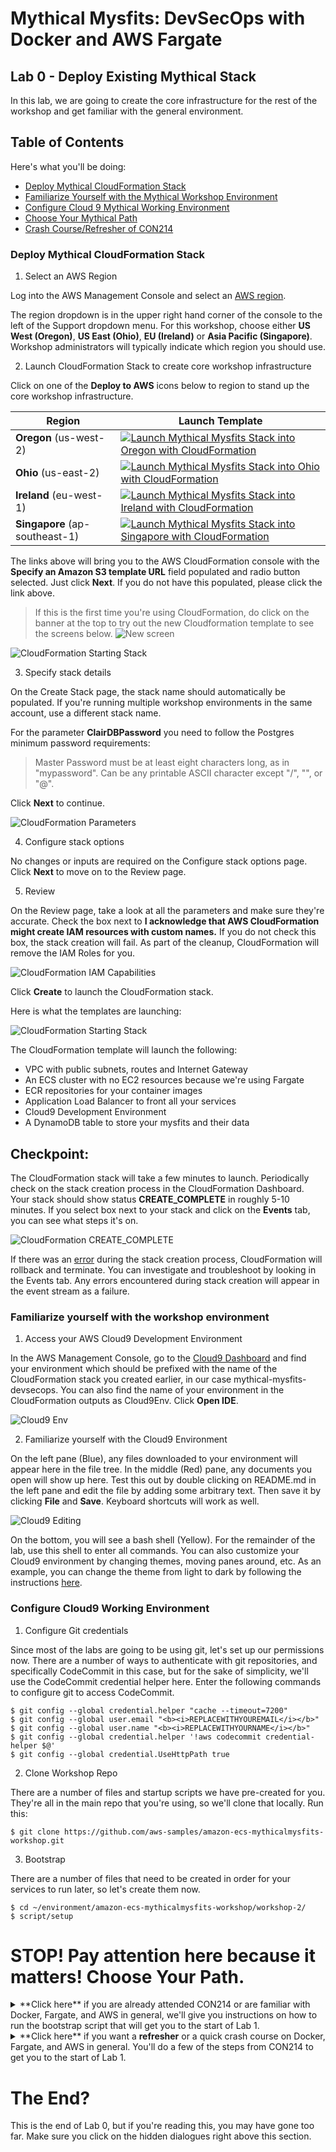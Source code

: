 # Mythical Mysfits: DevSecOps with Docker and AWS Fargate

## Lab 0 - Deploy Existing Mythical Stack

In this lab, we are going to create the core infrastructure for the rest of the workshop and get familiar with the general environment.

## Table of Contents

Here's what you'll be doing:

* [Deploy Mythical CloudFormation Stack](#deploy-mythical-cloudformation-stack)
* [Familiarize Yourself with the Mythical Workshop Environment](#familiarize-yourself-with-the-workshop-environment)
* [Configure Cloud 9 Mythical Working Environment](#configure-cloud9-working-environment)
* [Choose Your Mythical Path](#stop-pay-attention-here-because-it-matters)
* [Crash Course/Refresher of CON214](#crash-courserefresher-on-workshop-1-con214-monolith-to-microservice-with-docker-and-aws-fargate)

### Deploy Mythical CloudFormation Stack

1. Select an AWS Region

  Log into the AWS Management Console and select an [AWS region](http://docs.aws.amazon.com/AWSEC2/latest/UserGuide/using-regions-availability-zones.html).  

  The region dropdown is in the upper right hand corner of the console to the left of the Support dropdown menu.  For this workshop, choose either **US West (Oregon)**, **US East (Ohio)**, **EU (Ireland)** or **Asia Pacific (Singapore)**.  Workshop administrators will typically indicate which region you should use.

2. Launch CloudFormation Stack to create core workshop infrastructure

  Click on one of the **Deploy to AWS** icons below to region to stand up the core workshop infrastructure.

Region | Launch Template
------------ | -------------
**Oregon** (us-west-2) | [![Launch Mythical Mysfits Stack into Oregon with CloudFormation](images/deploy-to-aws.png)](https://console.aws.amazon.com/cloudformation/home?region=us-west-2#/stacks/new?stackName=mythical-mysfits-devsecops&templateURL=https://s3.amazonaws.com/mythical-mysfits-website/fargate-devsecops/core.yml)  
**Ohio** (us-east-2) | [![Launch Mythical Mysfits Stack into Ohio with CloudFormation](images/deploy-to-aws.png)](https://console.aws.amazon.com/cloudformation/home?region=us-east-2#/stacks/new?stackName=mythical-mysfits-devsecops&templateURL=https://s3.amazonaws.com/mythical-mysfits-website/fargate-devsecops/core.yml)  
**Ireland** (eu-west-1) | [![Launch Mythical Mysfits Stack into Ireland with CloudFormation](images/deploy-to-aws.png)](https://console.aws.amazon.com/cloudformation/home?region=eu-west-1#/stacks/new?stackName=mythical-mysfits-devsecops&templateURL=https://s3.amazonaws.com/mythical-mysfits-website/fargate-devsecops/core.yml)  
**Singapore** (ap-southeast-1) | [![Launch Mythical Mysfits Stack into Singapore with CloudFormation](images/deploy-to-aws.png)](https://console.aws.amazon.com/cloudformation/home?region=ap-southeast-1#/stacks/new?stackName=mythical-mysfits-devsecops&templateURL=https://s3.amazonaws.com/mythical-mysfits-website/fargate-devsecops/core.yml)

The links above will bring you to the AWS CloudFormation console with the **Specify an Amazon S3 template URL** field populated and radio button selected. Just click **Next**. If you do not have this populated, please click the link above.

> If this is the first time you're using CloudFormation, do click on the banner at the top to try out the new Cloudformation template to see the screens below. ![New screen](images/new-screen.png)

![CloudFormation Starting Stack](images/cfn-createstack-1.png)

3. Specify stack details

  On the Create Stack page, the stack name should automatically be populated. If you're running multiple workshop environments in the same account, use a different stack name.

  <!--There is a parameter **SkipBucket** but you don't need to change anything.-->

  <!--- **SkipBucket** - *If you want to skip the creation of the Mythical Mysfits S3 website bucket*-->

  For the parameter **ClairDBPassword** you need to follow the Postgres minimum password requirements:

  > Master Password must be at least eight characters long, as in "mypassword". Can be any printable ASCII character except "/", "", or "@".

  Click **Next** to continue.

  ![CloudFormation Parameters](images/cfn-createstack-2.png)

4. Configure stack options

  No changes or inputs are required on the Configure stack options page.  Click **Next** to move on to the Review page.

5. Review

  On the Review page, take a look at all the parameters and make sure they're accurate. Check the box next to **I acknowledge that AWS CloudFormation might create IAM resources with custom names.** If you do not check this box, the stack creation will fail. As part of the cleanup, CloudFormation will remove the IAM Roles for you.

  ![CloudFormation IAM Capabilities](images/cfn-iam-capabilities.png)

  Click **Create** to launch the CloudFormation stack.

  Here is what the templates are launching:

  ![CloudFormation Starting Stack](images/arch-starthere.png)

  The CloudFormation template will launch the following:
  * VPC with public subnets, routes and Internet Gateway
  * An ECS cluster with no EC2 resources because we're using Fargate
  * ECR repositories for your container images
  * Application Load Balancer to front all your services
  * Cloud9 Development Environment
  * A DynamoDB table to store your mysfits and their data

## Checkpoint:

The CloudFormation stack will take a few minutes to launch.  Periodically check on the stack creation process in the CloudFormation Dashboard.  Your stack should show status **CREATE\_COMPLETE** in roughly 5-10 minutes. If you select box next to your stack and click on the **Events** tab, you can see what steps it's on.  

![CloudFormation CREATE_COMPLETE](images/cfn-create-complete.png)

If there was an [error](http://docs.aws.amazon.com/AWSCloudFormation/latest/UserGuide/troubleshooting.html#troubleshooting-errors) during the stack creation process, CloudFormation will rollback and terminate. You can investigate and troubleshoot by looking in the Events tab.  Any errors encountered during stack creation will appear in the event stream as a failure.

### Familiarize yourself with the workshop environment

1. Access your AWS Cloud9 Development Environment

  In the AWS Management Console, go to the [Cloud9 Dashboard](https://console.aws.amazon.com/cloud9/home) and find your environment which should be prefixed with the name of the CloudFormation stack you created earlier, in our case mythical-mysfits-devsecops. You can also find the name of your environment in the CloudFormation outputs as Cloud9Env. Click **Open IDE**.

  ![Cloud9 Env](images/cloud9.png)

2. Familiarize yourself with the Cloud9 Environment

  On the left pane (Blue), any files downloaded to your environment will appear here in the file tree. In the middle (Red) pane, any documents you open will show up here. Test this out by double clicking on README.md in the left pane and edit the file by adding some arbitrary text. Then save it by clicking **File** and **Save**. Keyboard shortcuts will work as well.

  ![Cloud9 Editing](images/cloud9-environment.png)

  On the bottom, you will see a bash shell (Yellow). For the remainder of the lab, use this shell to enter all commands.  You can also customize your Cloud9 environment by changing themes, moving panes around, etc. As an example, you can change the theme from light to dark by following the instructions [here](https://docs.aws.amazon.com/cloud9/latest/user-guide/settings-theme.html).

### Configure Cloud9 Working Environment

1. Configure Git credentials

  Since most of the labs are going to be using git, let's set up our permissions now. There are a number of ways to authenticate with git repositories, and specifically CodeCommit in this case, but for the sake of simplicity, we'll use the CodeCommit credential helper here. Enter the following commands to configure git to access CodeCommit.

  ```
  $ git config --global credential.helper "cache --timeout=7200"
  $ git config --global user.email "<b><i>REPLACEWITHYOUREMAIL</i></b>"
  $ git config --global user.name "<b><i>REPLACEWITHYOURNAME</i></b>"
  $ git config --global credential.helper '!aws codecommit credential-helper $@'
  $ git config --global credential.UseHttpPath true
  ```

2. Clone Workshop Repo

  There are a number of files and startup scripts we have pre-created for you. They're all in the main repo that you're using, so we'll clone that locally. Run this:

  ```
  $ git clone https://github.com/aws-samples/amazon-ecs-mythicalmysfits-workshop.git
  ```

3. Bootstrap

  There are a number of files that need to be created in order for your services to run later, so let's create them now.

  ```
  $ cd ~/environment/amazon-ecs-mythicalmysfits-workshop/workshop-2/
  $ script/setup
  ```

# STOP! Pay attention here because it matters! Choose Your Path.

<details>
<summary>
**Click here** if you are already attended CON214 or are familiar with Docker, Fargate, and AWS in general, we'll give you instructions on how to run the bootstrap script that will get you to the start of Lab 1.
</summary>
  ```
  $ cd ~/environment/amazon-ecs-mythicalmysfits-workshop/workshop-2/
  $ script/setup_ws1_end
  ```

  You should now have 2 Fargate services running in ECS - one for the Monolith service and one for the Like service. These are both sitting behind an ALB.

  One last thing before you move on. Go to the CloudFormation Outputs section of your stack and get the **S3WebsiteEndpoint**. It is an HTTP link. Copy and paste it into your browser window and bookmark it or put it in a note. It should already be working. If you see a bunch of Mysfits, it's working. Otherwise, it's not.

# Checkpoint

  You made it to the end of Lab 0. You should now have two running services hooked into an ALB. If you visit the S3 static website bucket that was created as part of the bootstrap, it should be working already and you should see a bunch of Mythical Mysfits. Now you're ready to move on to Lab 1 to start your journey to DevSecOps!

  [Proceed to Lab 1](../Lab-1)

</details>

<details>
<summary>
**Click here** if you want a <b>refresher</b> or a quick crash course on Docker, Fargate, and AWS in general. You'll do a few of the steps from CON214 to get you to the start of Lab 1.
</summary>

### Crash Course/Refresher on Workshop 1 (CON214: Monolith to Microservice with Docker and AWS Fargate)

1. Build the monolith docker image and test it

  In order for us to use a Docker image, we have to create it first. We'll do it manually here but don't worry, the whole point is to automate all this away.

```
$ cd ~/environment/amazon-ecs-mythicalmysfits-workshop/workshop-2/app/monolith-service
$ docker build -t monolith-service .
```

  Run the docker container and test the adoption agency platform running as a container to make sure it responds

  Use the [docker run](https://docs.docker.com/engine/reference/run/) command to run your image; the -p flag is used to map the host listening port to the container listening port. Note that "Table-REPLACEME_STACKNAME" will need to be updated; replace the ***REPLACEME_STACKNAME*** portion with the name you entered when you created the CloudFormation stack.

  ```
  $ docker run -p 8000:80 -e AWS_DEFAULT_REGION=<b><i>REPLACEME_REGION</i></b> -e DDB_TABLE_NAME=<b><i>Table-REPLACEME_STACKNAME</i></b> monolith-service
  ```

  Following our naming conventions, my command would be:
  ```
  $ docker run -p 8080:80 -e AWS_DEFAULT_REGION=ap-southeast-1 -e DDB_TABLE_NAME=Table-mythical-mysfits-devsecops monolith-service
   * Running on http://0.0.0.0:80/ (Press CTRL+C to quit)
  ```

  Press **Ctrl + C to exit**

2. Push to the monolith-service ECR Repository

  In order to pull an image to use it, we have to put it somewhere. Similarly to how we use Git and centralized source control systems like GitHub, we'll use Amazon Elastic Container Registry (ECR) to store our images. Let's start by getting the ECR repository that we will be pushing to. Use the CLI to run `aws ecr describe-repositories` and note down both of the **repositoryUri** values for the ECR repositories that were created for you. The **repositoryName** should have the words mono or like in them. Don't worry that the name has a bunch of random characters in it. That's just CloudFormation making uniquely named resources for you.

  ```json
  $ aws ecr describe-repositories
  {
      "repositories": [
          {
              "registryId": "123456789012",
              "repositoryName": "mythic-mono-ui2nkbotfxk2",
              "repositoryArn": "arn:aws:ecr:eu-west-1:123456789012:repository/mythic-mono-ui2nkbotfxk2",
              "createdAt": 1542995670.0,
              "repositoryUri": "123456789012.dkr.ecr.eu-west-1.amazonaws.com/mythic-mono-ui2nkbotfxk2"
          },
          {
              "registryId": "123456789012",
              "repositoryName": "mythic-like-qhe5ji30css2",
              "repositoryArn": "arn:aws:ecr:eu-west-1:123456789012:repository/mythic-like-qhe5ji30css2",
              "createdAt": 1542995670.0,
              "repositoryUri": "123456789012.dkr.ecr.eu-west-1.amazonaws.com/mythic-like-qhe5ji30css2"
          }
      ]
  }
  ```

  Now that we have the repository URIs, we can tag and push the images up to ECR for later use. Here we are pushing the monolith-service to the repository with the word `mono` in it we got from above.

  ```
  $ $(aws ecr get-login --no-include-email --region ap-southeast-1)
  $ docker tag monolith-service:latest <b><i>REPLACEME_ECR_REPOSITORY_URI_FOR_mythic-mono</b></i>:latest
  $ docker push <b><i>REPLACEME_ECR_REPOSITORY_URI_FOR_mythic-mono</b></i>:latest

  The push refers to repository [123456789012.dkr.ecr.ap-southeast-1.amazonaws.com/mythic-mono-uji1fb14urlq]
  a09105a1d2ce: Pushed
  b0be10c9aaa2: Pushed
  5a458948ccaa: Pushed
  2fc1a26ddb10: Pushed
  3178611d3d5f: Pushed
  76c033092e10: Pushed
  2146d867acf3: Pushed
  ae1f631f14b7: Pushed
  102645f1cf72: Pushed
  latest: digest: sha256:5d985802219c5a92ea097d414858d962c125c1ff46cfc70edcdf7f05ac964f62 size: 2206
  ```

  When you issue the push command, Docker pushes the layers up to ECR, and if you refresh the monolith-service ECR repository page, you'll see an image indicating the latest version.  

3. Build the like docker image and push to ECR.

  We already have the repository URIs so let's build the like-service:

  ```
  $ cd ~/environment/amazon-ecs-mythicalmysfits-workshop/workshop-2/app/like-service
  $ docker build -t like-service .
  ```

  *Note: Did you notice that the build time was significantly shorter when building the like-service? That's because most of the layers were already cached*

  ```
  $ docker tag like-service:latest <b><i>REPLACEME_ECR_REPOSITORY_URI_FOR_mythic-like</b></i>:latest
  $ docker push <b><i>REPLACEME_ECR_REPOSITORY_URI_FOR_mythic-like</b></i>:latest
  ```

4. Look at the task definition for the monolith-service

  Task definitions are an integral part of Fargate. It tells the Fargate service what to run, from how much memory to which actual Docker image to run.

  As part of the core infrastructure stack, we've already created task definitions for you, but let's take a look at them to understand what gets updated on a deployment. In the AWS Management Console, navigate to [Task Definitions](https://console.aws.amazon.com/ecs/home#/taskDefinitions) in the ECS dashboard. Check the checkbox next to the monolith-service task definition. It should be named something like Mythical-Mysfits-Monolith-mythical-mysfits-devsecops. Then click on **Create New Revision**

  ![ECS Create Task Definition Revision](images/ecs-taskdef-describe.png)

  Scroll down to Container Definitions where you should see where we have pre-defined a monolith-service container. Click on **monolith-service** to see details. Normally, this is where you'd modify the container image to change what you want to deploy to Fargate. However, since we've already pre-populated this, you're all set.

  ![ECS Update Task Definition Image](images/ecs-taskdef-change-image.png)

  Cancel out of everything until you're back to the **Task Definition** page.

5. Create Fargate services

  First, we get the task definition names that we want to use. You saw them in the console earlier, but let's get them from the CLI:

  ```
  $ aws ecs list-task-definitions
  {
      "taskDefinitionArns": [
          "arn:aws:ecs:eu-west-1:123456789012:task-definition/Mythical-Mysfits-Like-Service-mythical-mysfits-devsecops:1",
          "arn:aws:ecs:eu-west-1:123456789012:task-definition/Mythical-Mysfits-Monolith-Service-mythical-mysfits-devsecops:1"
      ]
  }
  ```

  Next up we need to create the Fargate services for the monolith service and the like service. We're using AWS CLI skeletons that we've updated to include the output values from the CloudFormation stack. The only thing you have to do is pass in the task definitions you noted down earlier. Run the following commands from your Cloud9 IDE, substituting in the task definitions for the ones you just listed. Make sure to include the number at the very end.

  ```
  $ cd ~/environment/amazon-ecs-mythicalmysfits-workshop/workshop-2/Lab-0
  $ aws ecs create-service --cli-input-json file://monolith-service.json --task-definition REPLACE_ME_MONOLITH_TASK_DEFINITION
  $ aws ecs create-service --cli-input-json file://like-service.json --task-definition REPLACE_ME_LIKE_TASK_DEFINITION
  ```

  In my case, things looked like this:

  ```
  aws ecs create-service --cli-input-json file://monolith-service.json --task-definition Mythical-Mysfits-Monolith-Service-mythical-mysfits-devsecops:1
  aws ecs create-service --cli-input-json file://like-service.json --task-definition Mythical-Mysfits-Like-Service-mythical-mysfits-devsecops:1
  ```

  If successful, a large blob of JSON describing your new service will appear.

5. Visit the Mythical Mysfits Homepage

  Finally, let's look at what you've set up. The Mythical Mysfits adoption homepage is where you will be able to view all sorts of information about the Mythical Mysfits. To find out how to get there, go to the CloudFormation outputs section for your CloudFormation stack. Look for an output named **S3WebsiteEndpoint**. It is an HTTP link. Copy and paste it into your browser window and bookmark it or put it in a note. It should already be working. If you see a bunch of Mysfits, it's working. Otherwise, it's not.

# Checkpoint

You made it to the end of Lab 0. In one way or another, you should now have two running services hooked into an ALB. If you visit the S3 static website bucket that was created as part of the bootstrap, it should be working already and you should see a bunch of Mythical Mysfits. Now you're ready to move on to Lab 1 to start your journey to DevSecOps!

[Proceed to Lab 1](../Lab-1)

</details>

# The End?

This is the end of Lab 0, but if you're reading this, you may have gone too far. Make sure you click on the hidden dialogues right above this section.
